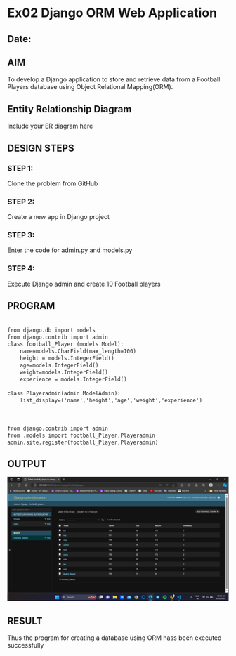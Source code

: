 # Ex02 Django ORM Web Application
## Date: 

## AIM
To develop a Django application to store and retrieve data from a Football Players database using Object Relational Mapping(ORM).

## Entity Relationship Diagram

Include your ER diagram here

## DESIGN STEPS

### STEP 1:
Clone the problem from GitHub

### STEP 2:
Create a new app in Django project

### STEP 3:
Enter the code for admin.py and models.py

### STEP 4:
Execute Django admin and create 10 Football players

## PROGRAM

```

from django.db import models
from django.contrib import admin
class football_Player (models.Model):
    name=models.CharField(max_length=100)
    height = models.IntegerField()
    age=models.IntegerField()
    weight=models.IntegerField()
    experience = models.IntegerField()

class Playeradmin(admin.ModelAdmin):
    list_display=('name','height','age','weight','experience')



from django.contrib import admin
from .models import football_Player,Playeradmin
admin.site.register(football_Player,Playeradmin)
```

## OUTPUT
![Alt text](suro/123.jpg)



## RESULT
Thus the program for creating a database using ORM hass been executed successfully
